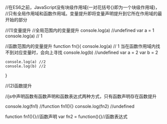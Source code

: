//在ES6之前，JavaScript没有块级作用域(一对花括号{}即为一个块级作用域)，
//只有全局作用域和函数作用域。变量提升即将变量声明提升到它所在作用域的最开始的部分

//(1)变量提升
//全局范围内的变量提升
console.log(a) //undefined
var a = 1
console.log(a) // 1

//函数范围内的变量提升
function fn(){
    console.log(a) // 1 当在函数作用域内找不到对应变量时，会向上寻找
    console.log(b) //undefined
    var a = 2
    var b = 2

    console.log(a) //2
    console.log(b) //2
}


//(2)函数提升

//js中声明函数有函数声明和函数表达式两种方式，只有函数声明存在函数提升

console.log(fn1) //function fn1(){}
console.log(fn2) //undefined

function fn1(){}//函数声明
var fn2 = function(){}//函数表达式







